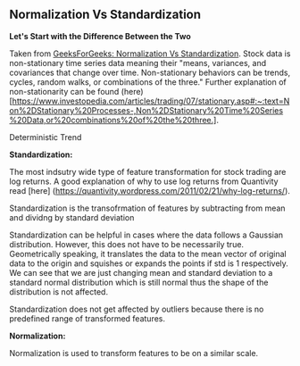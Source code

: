 ## Normalization Vs Standardization

**Let's Start with the Difference Between the Two**

Taken from [GeeksForGeeks: Normalization Vs Standardization](https://www.geeksforgeeks.org/normalization-vs-standardization/]). Stock data is non-stationary time series data meaning their "means, variances, and covariances that change over time. Non-stationary behaviors can be trends, cycles, random walks, or combinations of the three." Further explanation of non-stationarity can be found (here)[https://www.investopedia.com/articles/trading/07/stationary.asp#:~:text=Non%2DStationary%20Processes-,Non%2DStationary%20Time%20Series%20Data,or%20combinations%20of%20the%20three.].

Deterministic Trend 

**Standardization:**

The most indsutry wide type of feature transformation for stock trading are log returns. A good explanation of why to use log returns from Quantivity read [here] (https://quantivity.wordpress.com/2011/02/21/why-log-returns/). 



Standardization is the transofrmation of features by subtracting from mean and dividng by standard deviation


Standardization can be helpful in cases where the data follows a Gaussian distribution. 
However, this does not have to be necessarily true. Geometrically speaking, it translates the data to the mean vector of original data to the origin and squishes or expands the points if std is 1 respectively. 
We can see that we are just changing mean and standard deviation to a standard normal distribution which is still normal thus the shape of the distribution is not affected.

Standardization does not get affected by outliers because there is no predefined range of transformed features.

**Normalization:**


Normalization is used to transform features to be on a similar scale.



